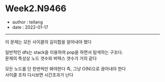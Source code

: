 # Week2.N9466

* author : tellang
* date : 2022-01-17

---
이 문제는 모든 사이클의 길이합을 알아내야 했다

일반적인 dfs는 stack을 이용하여 pop을 하면서 탐색하는 구조다.  
문제의 특성상 노드 갯수와 버텍스 갯수가 거의 같다

모든 노드를 단 한번씩만 봐야한다 즉, 그냥 O(N)으로 끊어내야 한다  
사이클 조차 다시보면 시간초과가 난다
